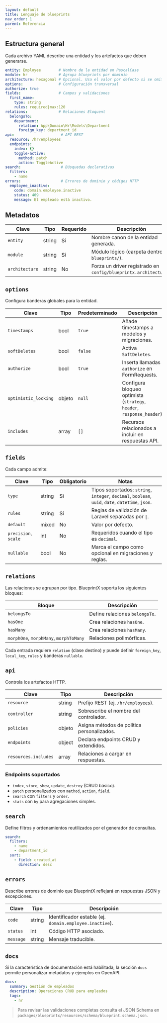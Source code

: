 ```yaml
---
layout: default
title: Lenguaje de blueprints
nav_order: 1
parent: Referencia
---
```


## Estructura general

Cada archivo YAML describe una entidad y los artefactos que deben generarse.

```yaml
entity: Employee        # Nombre de la entidad en PascalCase
module: hr              # Agrupa blueprints por dominio
architecture: hexagonal # Opcional. Usa el valor por defecto si se omite
options:                # Configuración transversal
authorize: true
fields:                 # Campos y validaciones
  first_name:
    type: string
    rules: required|max:120
relations:              # Relaciones Eloquent
  belongsTo:
    department:
      relation: App\Domain\Hr\Models\Department
      foreign_key: department_id
api:                     # API REST
  resource: /hr/employees
  endpoints:
    index: {}
    toggle-active:
      method: patch
      action: ToggleActive
search:                  # Búsquedas declarativas
  filters:
    - name
errors:                  # Errores de dominio y códigos HTTP
  employee_inactive:
    code: domain.employee.inactive
    status: 409
    message: El empleado está inactivo.
```

## Metadatos

| Clave        | Tipo      | Requerido | Descripción |
|--------------|-----------|-----------|-------------|
| `entity`     | string    | Sí        | Nombre canon de la entidad generada. |
| `module`     | string    | Sí        | Módulo lógico (carpeta dentro de `blueprints/`). |
| `architecture` | string | No        | Forza un driver registrado en `config/blueprintx.architectures`. |

## `options`

Configura banderas globales para la entidad.

| Clave | Tipo | Predeterminado | Descripción |
|-------|------|----------------|-------------|
| `timestamps` | bool | `true` | Añade timestamps a modelos y migraciones. |
| `softDeletes` | bool | `false` | Activa `SoftDeletes`. |
| `authorize` | bool | `true` | Inserta llamadas `authorize` en FormRequests. |
| `optimistic_locking` | objeto | `null` | Configura bloqueo optimista (`strategy`, `header`, `response_header`). |
| `includes` | array | `[]` | Recursos relacionados a incluir en respuestas API. |

## `fields`

Cada campo admite:

| Clave     | Tipo   | Obligatorio | Notas |
|-----------|--------|-------------|-------|
| `type`    | string | Sí          | Tipos soportados: `string`, `integer`, `decimal`, `boolean`, `uuid`, `date`, `datetime`, `json`. |
| `rules`   | string | Sí          | Reglas de validación de Laravel separadas por `\|`. |
| `default` | mixed  | No          | Valor por defecto. |
| `precision`, `scale` | int | No          | Requeridos cuando el tipo es `decimal`. |
| `nullable` | bool  | No          | Marca el campo como opcional en migraciones y reglas. |

## `relations`

Las relaciones se agrupan por tipo. BlueprintX soporta los siguientes bloques:

| Bloque      | Descripción |
|-------------|-------------|
| `belongsTo` | Define relaciones `belongsTo`. |
| `hasOne`    | Crea relaciones `hasOne`. |
| `hasMany`   | Crea relaciones `hasMany`. |
| `morphOne`, `morphMany`, `morphToMany` | Relaciones polimórficas. |

Cada entrada requiere `relation` (clase destino) y puede definir `foreign_key`, `local_key`, `rules` y banderas `nullable`.

## `api`

Controla los artefactos HTTP.

| Clave | Tipo | Descripción |
|-------|------|-------------|
| `resource` | string | Prefijo REST (ej. `/hr/employees`). |
| `controller` | string | Sobrescribe el nombre del controlador. |
| `policies` | objeto | Asigna métodos de política personalizados. |
| `endpoints` | object | Declara endpoints CRUD y extendidos. |
| `resources.includes` | array | Relaciones a cargar en respuestas. |

### Endpoints soportados

- `index`, `store`, `show`, `update`, `destroy` (CRUD básico).
- `patch` personalizados con `method`, `action`, `field`.
- `search` con `filters` y `order`.
- `stats` con `by` para agregaciones simples.

## `search`

Define filtros y ordenamientos reutilizados por el generador de consultas.

```yaml
search:
  filters:
    - name
    - department_id
  sort:
    - field: created_at
      direction: desc
```

## `errors`

Describe errores de dominio que BlueprintX reflejará en respuestas JSON y excepciones.

| Clave | Tipo | Descripción |
|-------|------|-------------|
| `code` | string | Identificador estable (ej. `domain.employee.inactive`). |
| `status` | int | Código HTTP asociado. |
| `message` | string | Mensaje traducible. |

## `docs`

Si la característica de documentación está habilitada, la sección `docs` permite personalizar metadatos y ejemplos en OpenAPI.

```yaml
docs:
  summary: Gestión de empleados
  description: Operaciones CRUD para empleados
  tags:
    - hr
```

> Para revisar las validaciones completas consulta el JSON Schema en `packages/blueprintx/resources/schema/blueprint.schema.json`.
